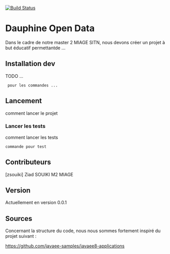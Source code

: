
[![Build Status](https://travis-ci.org/benzait27/Dauphine-Open-Data.svg?branch=master)](https://travis-ci.org/benzait27/Dauphine-Open-Data)

# Dauphine Open Data

Dans le cadre de notre master 2 MIAGE SITN, nous devons créer un projet à but éducatif permettantde ...

## Installation dev

TODO ...
```
 pour les commandes ...
```

## Lancement

comment lancer le projet 

### Lancer les tests

comment lancer les tests 
```
commande pour test
```

## Contributeurs

[zsouiki] Ziad SOUIKI M2 MIAGE

## Version

Actuellement en version 0.0.1 


## Sources

Concernant la structure du code, nous nous sommes fortement inspiré du projet suivant : 

https://github.com/javaee-samples/javaee8-applications